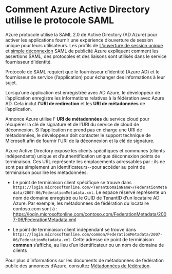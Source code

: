 <properties
    pageTitle="Référence au protocole Azure AD SAML | Microsoft Azure"
    description="Cet article fournit une vue d’ensemble des profils de l’authentification unique et unique Sign-Out SAML dans Azure Active Directory."
    services="active-directory"
    documentationCenter=".net"
    authors="priyamohanram"
    manager="mbaldwin"
    editor=""/>

<tags
    ms.service="active-directory"
    ms.workload="identity"
    ms.tgt_pltfrm="na"
    ms.devlang="na"
    ms.topic="article"
    ms.date="06/23/2016"
    ms.author="priyamo"/>


# <a name="how-azure-active-directory-uses-the-saml-protocol"></a>Comment Azure Active Directory utilise le protocole SAML

Azure protocole utilise la SAML 2.0 de Active Directory (AD Azure) pour activer les applications fournir une expérience d’ouverture de session unique pour leurs utilisateurs. Les profils de [L’ouverture de session unique](active-directory-single-sign-on-protocol-reference.md) et [simple déconnexion](active-directory-single-sign-out-protocol-reference.md) SAML de publicité Azure expliquent comment les assertions SAML, des protocoles et des liaisons sont utilisés dans le service fournisseur d’identité.

Protocole de SAML requiert que le fournisseur d’identité (Azure AD) et le fournisseur de service (l’application) pour échanger des informations à leur sujet.

Lorsqu’une application est enregistrée avec AD Azure, le développeur de l’application enregistre les informations relatives à la fédération avec Azure AD. Cela inclut **l’URI de redirection** et les **URI de métadonnées** de l’application.

Annonce Azure utilise l' **URI de métadonnées** du service cloud pour récupérer la clé de signature et de l’URI du service de cloud de déconnexion. Si l’application ne prend pas en charge une URI de métadonnées, le développeur doit contacter le support technique de Microsoft afin de fournir l’URI de la déconnexion et la clé de signature.

Azure Active Directory expose les clients spécifiques et communes (clients indépendants) unique et d’authentification unique déconnexion points de terminaison. Ces URL représente les emplacements adressables par : ils ne sont pas simplement un identificateurs--pour accéder au point de terminaison pour lire les métadonnées.

 - Le point de terminaison client spécifique se trouve dans `https://login.microsoftonline.com/<TenantDomainName>/FederationMetadata/2007-06/FederationMetadata.xml`.  Le <TenantDomainName> espace réservé représente un nom de domaine enregistré ou le GUID de TenantID d’un locataire AD Azure. Par exemple, les métadonnées de fédération du locataire contoso.com sont à : https://login.microsoftonline.com/contoso.com/FederationMetadata/2007-06/FederationMetadata.xml

- Le point de terminaison client indépendant se trouve dans `https://login.microsoftonline.com/common/FederationMetadata/2007-06/FederationMetadata.xml`. Cette adresse de point de terminaison **commun** s’affiche, au lieu d’un identificateur ou un nom de domaine de clients

Pour plus d’informations sur les documents de métadonnées de fédération publie des annonces d’Azure, consultez [Métadonnées de fédération](active-directory-federation-metadata.md).
